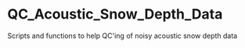 # QC_Acoustic_Snow_Depth_Data
Scripts and functions to help QC'ing of noisy acoustic snow depth data
 
